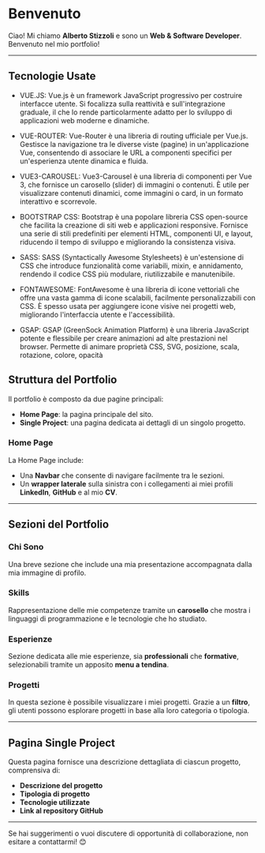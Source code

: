 # Benvenuto

Ciao! Mi chiamo **Alberto Stizzoli** e sono un **Web & Software Developer**. Benvenuto nel mio portfolio!

---
## Tecnologie Usate
 - VUE.JS: Vue.js è un framework JavaScript progressivo per costruire interfacce utente. Si focalizza sulla reattività e sull'integrazione graduale, il che lo rende particolarmente adatto per lo sviluppo di applicazioni web moderne e dinamiche.

 - VUE-ROUTER: Vue-Router è una libreria di routing ufficiale per Vue.js. Gestisce la navigazione tra le diverse viste (pagine) in un'applicazione Vue, consentendo di associare le URL a componenti specifici per un'esperienza utente dinamica e fluida.

 - VUE3-CAROUSEL: Vue3-Carousel è una libreria di componenti per Vue 3, che fornisce un carosello (slider) di immagini o contenuti. È utile per visualizzare contenuti dinamici, come immagini o card, in un formato interattivo e scorrevole.

 - BOOTSTRAP CSS: Bootstrap è una popolare libreria CSS open-source che facilita la creazione di siti web e applicazioni responsive. Fornisce una serie di stili predefiniti per elementi HTML, componenti UI, e layout, riducendo il tempo di sviluppo e migliorando la consistenza visiva.

 - SASS: SASS (Syntactically Awesome Stylesheets) è un'estensione di CSS che introduce funzionalità come variabili, mixin, e annidamento, rendendo il codice CSS più modulare, riutilizzabile e manutenibile.

 - FONTAWESOME: FontAwesome è una libreria di icone vettoriali che offre una vasta gamma di icone scalabili, facilmente personalizzabili con CSS. È spesso usata per aggiungere icone visive nei progetti web, migliorando l'interfaccia utente e l'accessibilità.

 - GSAP: GSAP (GreenSock Animation Platform) è una libreria JavaScript potente e flessibile per creare animazioni ad alte prestazioni nel browser. Permette di animare proprietà CSS, SVG, posizione, scala, rotazione, colore, opacità 


## Struttura del Portfolio

Il portfolio è composto da due pagine principali:  
- **Home Page**: la pagina principale del sito.  
- **Single Project**: una pagina dedicata ai dettagli di un singolo progetto.

### **Home Page**

La Home Page include:  
- Una **Navbar** che consente di navigare facilmente tra le sezioni.  
- Un **wrapper laterale** sulla sinistra con i collegamenti ai miei profili **LinkedIn**, **GitHub** e al mio **CV**.

---

## Sezioni del Portfolio

### **Chi Sono**

Una breve sezione che include una mia presentazione accompagnata dalla mia immagine di profilo.

### **Skills**

Rappresentazione delle mie competenze tramite un **carosello** che mostra i linguaggi di programmazione e le tecnologie che ho studiato.

### **Esperienze**

Sezione dedicata alle mie esperienze, sia **professionali** che **formative**, selezionabili tramite un apposito **menu a tendina**.

### **Progetti**

In questa sezione è possibile visualizzare i miei progetti. Grazie a un **filtro**, gli utenti possono esplorare progetti in base alla loro categoria o tipologia.

---

## **Pagina Single Project**

Questa pagina fornisce una descrizione dettagliata di ciascun progetto, comprensiva di:  
- **Descrizione del progetto**  
- **Tipologia di progetto**  
- **Tecnologie utilizzate**  
- **Link al repository GitHub**  

---

Se hai suggerimenti o vuoi discutere di opportunità di collaborazione, non esitare a contattarmi! 😊




